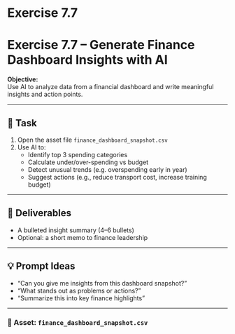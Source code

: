# Exercise 7.7

# Exercise 7.7 – Generate Finance Dashboard Insights with AI

**Objective:**  
Use AI to analyze data from a financial dashboard and write meaningful insights and action points.

---

## 📝 Task

1. Open the asset file `finance_dashboard_snapshot.csv`
2. Use AI to:
   - Identify top 3 spending categories
   - Calculate under/over-spending vs budget
   - Detect unusual trends (e.g. overspending early in year)
   - Suggest actions (e.g., reduce transport cost, increase training budget)

---

## 🎯 Deliverables

- A bulleted insight summary (4–6 bullets)
- Optional: a short memo to finance leadership

---

## 💡 Prompt Ideas

- “Can you give me insights from this dashboard snapshot?”
- “What stands out as problems or actions?”
- “Summarize this into key finance highlights”

---

### 📁 Asset: `finance_dashboard_snapshot.csv`


